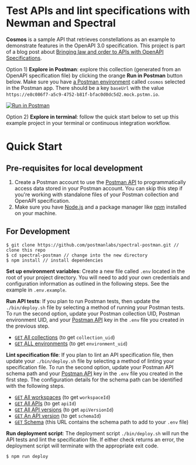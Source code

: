 # Test APIs and lint specifications with Newman and Spectral

**Cosmos** is a sample API that retrieves constellations as an example to demonstrate features in the OpenAPI 3.0 specification. This project is part of a blog post about [Bringing law and order to APIs with OpenAPI Specifications](https://medium.com/@joycelin.codes/api-specifications-d87588ac874).

Option 1) **Explore in Postman**: explore this collection (generated from an OpenAPI specification file) by clicking the orange **Run in Postman** button below. Make sure you have [a Postman environment](https://learning.getpostman.com/docs/postman/environments-and-globals/manage-environments/) called `cosmos` selected in the Postman app. There should be a key `baseUrl` with the value `https://e8c086f7-a5c9-4752-b81f-bfac0d0dc5d2.mock.pstmn.io`.

[![Run in Postman](https://run.pstmn.io/button.svg)](https://app.getpostman.com/run-collection/83a63bdb74171c8dbd30#?env%5Bcosmos%5D=W3sia2V5IjoiYmFzZVVybCIsInZhbHVlIjoiaHR0cHM6Ly9lOGMwODZmNy1hNWM5LTQ3NTItYjgxZi1iZmFjMGQwZGM1ZDIubW9jay5wc3Rtbi5pbyIsImVuYWJsZWQiOnRydWV9XQ==)

Option 2) **Explore in terminal**: follow the quick start below to set up this example project in your terminal or continuous integration workflow.

# Quick Start

## Pre-requisites for local development

1. Create a Postman account to use the [Postman API](https://docs.api.getpostman.com) to programmatically access data stored in your Postman account. You can skip this step if you're working with standalone files of your Postman collection and OpenAPI specification.
1. Make sure you have [Node.js](https://nodejs.org/en/) and a package manager like [npm](https://www.npmjs.com/) installed on your machine.

## For Development

    $ git clone https://github.com/postmanlabs/spectral-postman.git // clone this repo
    $ cd spectral-postman // change into the new directory
    $ npm install // install dependencies

**Set up environment variables**: Create a new file called `.env` located in the root of your project directory. You will need to add your own credentials and configuration information as outlined in the following steps. See the example in `.env.example`.

**Run API tests**: If you plan to run Postman tests, then update the `./bin/deploy.sh` file by selecting a method of running your Postman tests. To run the second option, update your Postman collection UID, Postman environment UID, and your [Postman API](https://docs.api.getpostman.com/) key in the `.env` file you created in the previous step.

- [`GET` All collections](https://docs.api.getpostman.com/?version=latest#3190c896-4216-a0a3-aa38-a041d0c2eb72) (to get `collection_uid`)
- [`GET` ALL environments](https://docs.api.getpostman.com/?version=latest#d26bd079-e3e1-aa08-7e21-66f55df99351) (to get `environment_uid`)

**Lint specification file**: If you plan to lint an API specification file, then update your `./bin/deploy.sh` file by selecting a method of linting your specification file. To run the second option, update your Postman API schema path and your [Postman API](https://docs.api.getpostman.com/) key in the `.env` file you created in the first step. The configuration details for the schema path can be identified with the following steps.

- [`GET` All workspaces](https://docs.api.getpostman.com/?version=latest#5b53aa96-042d-4bc2-8c85-c10bc7ea0553) (to get `workspaceId`)
- [`GET` All APIs](https://docs.api.getpostman.com/?version=latest#3ebf9324-fb36-4e44-81cf-c24915515272) (to get `apiId`)
- [`GET` All API versions](https://docs.api.getpostman.com/?version=latest#453556e3-861c-41cc-8d69-708b70654e29) (to get `apiVersionId`)
- [`GET` An API version](https://docs.api.getpostman.com/?version=latest#e7e1d153-a66c-4ecc-b541-864543d14198) (to get `schemaId`)
- [`GET` Schema](https://docs.api.getpostman.com/?version=latest#bd7a4248-24f5-459c-8719-29a78991de02) (this URL contains the schema path to add to your `.env` file)

**Run deployment script**: The deployment script `./bin/deploy.sh` will run the API tests and lint the specification file. If either check returns an error, the deployment script will terminate with the appropriate exit code.

    $ npm run deploy
